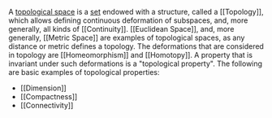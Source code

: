 A [topological space](https://en.wikipedia.org/wiki/Topological_space "Topological space") is a [set](https://en.wikipedia.org/wiki/Set_(mathematics) "Set (mathematics)") endowed with a structure, called a [[Topology]], which allows defining continuous deformation of subspaces, and, more generally, all kinds of [[Continuity]]. [[Euclidean Space]], and, more generally, [[Metric Space]] are examples of topological spaces, as any distance or metric defines a topology. The deformations that are considered in topology are [[Homeomorphism]] and [[Homotopy]]. A property that is invariant under such deformations is a "topological property". The following are basic examples of topological properties:
- [[Dimension]]
- [[Compactness]]
- [[Connectivity]]